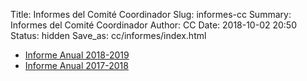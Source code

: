 Title: Informes del Comité Coordinador
Slug: informes-cc
Summary: Informes del Comité Coordinador
Author: CC
Date: 2018-10-02 20:50
Status: hidden
Save_as: cc/informes/index.html


* [Informe Anual 2018-2019]({filename}/cc/informes/2019-informe-anual.md)
* [Informe Anual 2017-2018]({filename}/cc/informes/2018-informe-anual.md)
